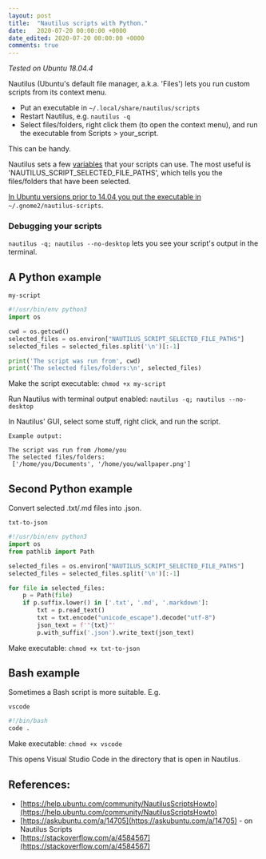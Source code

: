 ```yaml
---
layout: post
title:  "Nautilus scripts with Python."
date:   2020-07-20 00:00:00 +0000
date_edited: 2020-07-20 00:00:00 +0000
comments: true
---
```


*Tested on Ubuntu 18.04.4*

Nautilus (Ubuntu's default file manager, a.k.a. 'Files') lets you run custom scripts from its context menu.

- Put an executable in `~/.local/share/nautilus/scripts`
- Restart Nautilus, e.g. `nautilus -q`
- Select files/folders, right click them (to open the context menu), and run the executable from Scripts > your_script.

This can be handy.

Nautilus sets a few [variables](https://help.ubuntu.com/community/NautilusScriptsHowto) that your scripts can use. The most useful is 'NAUTILUS_SCRIPT_SELECTED_FILE_PATHS', which tells you the files/folders that have been selected.

[In Ubuntu versions prior to 14.04 you put the executable in](https://askubuntu.com/a/14705)  `~/.gnome2/nautilus-scripts`.

### Debugging your scripts

`nautilus -q; nautilus --no-desktop` lets you see your script's output in the terminal.


## A Python example

`my-script`

```python
#!/usr/bin/env python3
import os

cwd = os.getcwd()
selected_files = os.environ["NAUTILUS_SCRIPT_SELECTED_FILE_PATHS"]
selected_files = selected_files.split('\n')[:-1]

print('The script was run from', cwd)
print('The selected files/folders:\n', selected_files)
```

Make the script executable: `chmod +x my-script`

Run Nautilus with terminal output enabled: `nautilus -q; nautilus --no-desktop`

In Nautilus' GUI, select some stuff, right click, and run the script.

`Example output:`
```
The script was run from /home/you
The selected files/folders:
 ['/home/you/Documents', '/home/you/wallpaper.png']
```

## Second Python example

Convert selected .txt/.md files into .json.

`txt-to-json`
```python
#!/usr/bin/env python3
import os
from pathlib import Path

selected_files = os.environ["NAUTILUS_SCRIPT_SELECTED_FILE_PATHS"]
selected_files = selected_files.split('\n')[:-1]

for file in selected_files:
    p = Path(file)
    if p.suffix.lower() in ['.txt', '.md', '.markdown']:
        txt = p.read_text()
        txt = txt.encode("unicode_escape").decode("utf-8")
        json_text = f'"{txt}"'
        p.with_suffix('.json').write_text(json_text)
```

Make executable: `chmod +x txt-to-json`

## Bash example

Sometimes a Bash script is more suitable. E.g.

`vscode`
```bash
#!/bin/bash
code .
```

Make executable: `chmod +x vscode`

This opens Visual Studio Code in the directory that is open in Nautilus.

## References:

- [https://help.ubuntu.com/community/NautilusScriptsHowto](https://help.ubuntu.com/community/NautilusScriptsHowto)
- [https://askubuntu.com/a/14705](https://askubuntu.com/a/14705) - on Nautilus Scripts
- [https://stackoverflow.com/a/4584567](https://stackoverflow.com/a/4584567)
